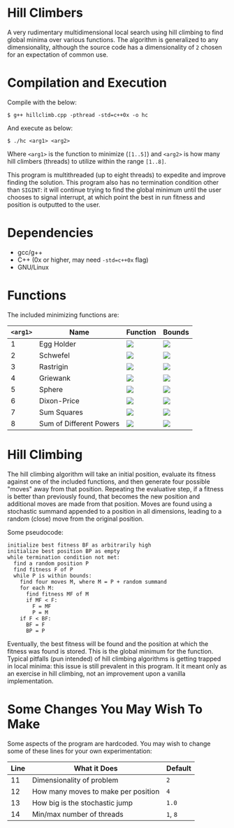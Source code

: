 # Hill Climbers
A very rudimentary multidimensional local search using hill climbing to find global minima over various functions. The algorithm is generalized to any dimensionality, although the source code has a dimensionality of `2` chosen for an expectation of common use.

# Compilation and Execution
Compile with the below:

`$ g++ hillclimb.cpp -pthread -std=c++0x -o hc`

And execute as below:

`$ ./hc <arg1> <arg2>`

Where `<arg1>` is the function to minimize (`[1..5]`) and `<arg2>` is how many hill climbers (threads) to utilize within the range `[1..8]`.

This program is multithreaded (up to eight threads) to expedite and improve finding the solution. This program also has no termination condition other than `SIGINT`: it will continue trying to find the global minimum until the user chooses to signal interrupt, at which point the best in run fitness and position is outputted to the user.

# Dependencies
- gcc/g++
- C++ (0x or higher, may need `-std=c++0x` flag)
- GNU/Linux

# Functions
The included minimizing functions are:

| `<arg1>` | Name       | Function | Bounds |
| -------- | ---------- | -------- | ------ |
| 1        | Egg Holder | <img src="https://latex.codecogs.com/png.latex?f%28x%29%20%3D%20-%28x_%7Bi&plus;1%7D%20&plus;%2047%29%20%5Csin%7B%28%5Csqrt%7B%7Cx_%7Bi&plus;1%7D%20&plus;%20%5Cfrac%7Bx_i%7D%7B2%7D%20&plus;%2047%7C%7D%29%7D%20-%20x_i%20%5Csin%7B%28%5Csqrt%7B%7Cx_i%20-%20%28x_%7Bi&plus;1%7D%20&plus;%2047%29%7D%29%7D" /> | <img src="https://latex.codecogs.com/png.latex?%5B-512%2C%20512%5D" /> |
| 2        | Schwefel   | <img src="https://latex.codecogs.com/png.latex?f%28x%29%20%3D%20418.9829d%20-%20%5Csum_%7Bi%3D1%7D%5Ed%20x_i%20%5Csin%7B%28%5Csqrt%7B%7Cx_i%7C%7D%7D%29" /> | <img src="https://latex.codecogs.com/png.latex?%5B-500%2C%20500%5D" /> |
| 3        | Rastrigin  | <img src="https://latex.codecogs.com/png.latex?f%28x%29%20%3D%20%5Csum_%7Bi%3D1%7D%5Ed%20%5Bx_i%5E2%20-%2010%20%5Ccos%282%5Cpi%20x_i%29%5D" /> | <img src="https://latex.codecogs.com/png.latex?%5B-5.12%2C%205.12%5D" /> |
| 4        | Griewank   | <img src="https://latex.codecogs.com/png.latex?f%28x%29%20%3D%20%5Csum_%7Bi%3D1%7D%5Ed%20%5Cfrac%7Bx_i%5E2%7D%7B4000%7D%20-%20%5Cprod_%7Bi%3D1%7D%5Ed%20%28%5Cfrac%7Bx_i%7D%7B%5Csqrt%7Bi%7D%7D%29%20&plus;%201" /> | <img src="https://latex.codecogs.com/png.latex?%5B-600%2C%20600%5D" /> |
| 5        | Sphere     | <img src="https://latex.codecogs.com/png.latex?f%28x%29%20%3D%20%5Csum_%7Bi%3D1%7D%5Ed%20x_i%5E2" /> |  <img src="https://latex.codecogs.com/png.latex?%5B-5.12%2C%205.12%5D" /> |
| 6        | Dixon-Price| <img src="https://latex.codecogs.com/png.latex?f%28x%29%20%3D%20%28x_1%20-%201%29%5E2%20&plus;%20%5Csum_%7Bi%3D2%7D%5Ed%20i%282x_i%5E2%20-%20x_%7Bi-1%7D%29%5E2" /> | <img src="https://latex.codecogs.com/png.latex?%5B-10%2C%2010%5D" /> |
| 7        | Sum Squares| <img src="https://latex.codecogs.com/png.latex?f%28x%29%20%3D%20%5Csum_%7Bi%3D1%7D%5Ed%20ix_i%5E2" /> | <img src="https://latex.codecogs.com/png.latex?%5B-10%2C%2010%5D" /> |
| 8        | Sum of Different Powers| <img src="https://latex.codecogs.com/png.latex?f%28x%29%20%3D%20%5Csum_%7Bi%3D1%7D%5Ed%20%7Cx_i%7C%5E%7Bi&plus;1%7D" /> | <img src="https://latex.codecogs.com/png.latex?%5B-1%2C%201%5D" /> |

# Hill Climbing
The hill climbing algorithm will take an initial position, evaluate its fitness against one of the included functions, and then generate four possible "moves" away from that position. Repeating the evaluative step, if a fitness is better than previously found, that becomes the new position and additional moves are made from that position. Moves are found using a stochastic summand appended to a position in all dimensions, leading to a random (close) move from the original position.

Some pseudocode:

```
initialize best fitness BF as arbitrarily high
initialize best position BP as empty
while termination condition not met:
  find a random position P
  find fitness F of P
  while P is within bounds:
    find four moves M, where M = P + random summand
    for each M:
      find fitness MF of M
      if MF < F:
        F = MF
        P = M
    if F < BF:
      BF = F
      BP = P
```

Eventually, the best fitness will be found and the position at which the fitness was found is stored. This is the global minimum for the function. Typical pitfalls (pun intended) of hill climbing algorithms is getting trapped in local minima: this issue is still prevalent in this program. It it meant only as an exercise in hill climbing, not an improvement upon a vanilla implementation.

# Some Changes You May Wish To Make
Some aspects of the program are hardcoded. You may wish to change some of these lines for your own experimentation:

| Line | What it Does                        | Default |              
| ---- | ----------------------------------- | ------- |
| 11   | Dimensionality of problem           | `2`     |
| 12   | How many moves to make per position | `4`     |
| 13   | How big is the stochastic jump      | `1.0`   |
| 14   | Min/max number of threads           | `1`, `8`|
